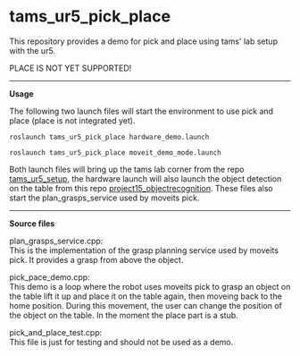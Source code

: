 tams_ur5_pick_place
======

This repository provides a demo for pick and place using tams' lab setup with the ur5.

PLACE IS NOT YET SUPPORTED!

---

__Usage__

The following two launch files will start the environment to use pick and place (place is not integrated yet).

```roslaunch tams_ur5_pick_place hardware_demo.launch```

```roslaunch tams_ur5_pick_place moveit_demo_mode.launch```

Both launch files will bring up the tams lab corner from the repo [tams_ur5_setup](https://github.com/TAMS-Group/tams_ur5_setup),
the hardware launch will also launch the object detection on the table from this repo [project15_objectrecognition](https://github.com/TAMS-Group/project15_objectrecognition).
These files also start the plan_grasps_service used by moveits pick.

---

__Source files__

plan_grasps_service.cpp:  
This is the implementation of the grasp planning service used by moveits pick. It provides a grasp from above the object.

pick_pace_demo.cpp:  
This demo is a loop where the robot uses moveits pick to grasp an object on the table lift it up and
place it on the table again, then moveing back to the home position. During this movement, the user can change
the position of the object on the table.
In the moment the place part is a stub.

pick_and_place_test.cpp:  
This file is just for testing and should not be used as a demo.
